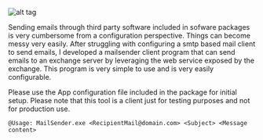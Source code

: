 ![alt tag](https://raw.github.com/achinkulshrestha/MailSender/master/image/main.png)

Sending emails through third party software included in sofware packages is very cumbersome from a configuration perspective. Things can become messy very easily. After struggling with configuring a smtp based mail client to send emails, I developed a mailsender client program that can send emails to an exchange server by leveraging the web service exposed by the exchange. This program is very simple to use and is very easily configurable.

Please use the App configuration file included in the package for initial setup. Please note that this tool is a client just for testing purposes and not for production use.

`@Usage: MailSender.exe <RecipientMail@domain.com> <Subject> <Message content>`

